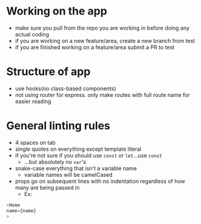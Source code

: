 
# Working on the app
* make sure you pull from the repo you are working in before doing any actual coding
* if you are working on a new feature/area, create a new branch from test
* if you are finished working on a feature/area submit a PR to test

# Structure of app
* use hooks(no class-based components)
* not using router for express. only make routes with full route name for easier reading

# General linting rules
* 4 spaces on tab
* single quotes on everything except template literal
* if you're not sure if you should use `const` or `let`...use `const`
  * ...but absolutely no `var`'s
* snake-case everything that isn't a variable name
  * variable names will be camelCased
* props go on subsequent lines with no indentation regardless of how many are being passed in
  * Ex:
```javascript
<Home
name={name}
>
```